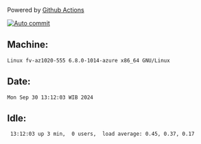 Powered by [Github Actions](https://github.com/features/actions)

[![Auto commit](https://github.com/hiage/workstation/workflows/Auto%20commit/badge.svg)](https://github.com/hiage/workstation/actions?query=workflow%3A%22Auto+commit%22)

## Machine:
```
Linux fv-az1020-555 6.8.0-1014-azure x86_64 GNU/Linux
```
## Date:
```
Mon Sep 30 13:12:03 WIB 2024
```
## Idle:
```
 13:12:03 up 3 min,  0 users,  load average: 0.45, 0.37, 0.17
```
